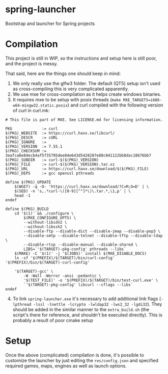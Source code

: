 # spring-launcher
Bootstrap and launcher for Spring projects

# Compilation
This project is still in WIP, so the instructions and setup here is still poor, and the project is messy.

That said, here are the things one should keep in mind:
1) We only really use the glfw3 folder. The default (QT5) setup isn't used as cross-compiling this is very complicated apparently.
2) We use mxe for cross-compilation as it helps create windows binaries.
3) It requires mxe to be setup with posix threads (`make MXE_TARGETS=i686-w64-mingw32.static.posix`) and curl compiled with the following version of curl in curl.mk:
```
# This file is part of MXE. See LICENSE.md for licensing information.

PKG             := curl
$(PKG)_WEBSITE  := https://curl.haxx.se/libcurl/
$(PKG)_DESCR    := cURL
$(PKG)_IGNORE   :=
$(PKG)_VERSION  := 7.55.1
$(PKG)_CHECKSUM := 3eafca6e84ecb4af5f35795dee84e643d5428287e88c041122bb8dac18676bb7
$(PKG)_SUBDIR   := curl-$($(PKG)_VERSION)
$(PKG)_FILE     := curl-$($(PKG)_VERSION).tar.xz
$(PKG)_URL      := https://curl.haxx.se/download/$($(PKG)_FILE)
$(PKG)_DEPS     := gcc openssl pthreads

define $(PKG)_UPDATE
    $(WGET) -q -O- 'https://curl.haxx.se/download/?C=M;O=D' | \
    $(SED) -n 's,.*curl-\([0-9][^"]*\)\.tar.*,\1,p' | \
    head -1
endef

define $(PKG)_BUILD
    cd '$(1)' && ./configure \
        $(MXE_CONFIGURE_OPTS) \
        --without-libidn2 \
		--without-libssh2 \
		--disable-ftp --disable-dict --disable-imap --disable-pop3 \
		--disable-smtp --disable-telnet --disable-tftp --disable-ldap \
		--disable-rtsp --disable-manual --disable-shared \
        LIBS=`'$(TARGET)-pkg-config' pthreads --libs`
    $(MAKE) -C '$(1)' -j '$(JOBS)' install $(MXE_DISABLE_DOCS)
    ln -sf '$(PREFIX)/$(TARGET)/bin/curl-config' '$(PREFIX)/bin/$(TARGET)-curl-config'

    '$(TARGET)-gcc' \
        -W -Wall -Werror -ansi -pedantic \
        '$(TEST_FILE)' -o '$(PREFIX)/$(TARGET)/bin/test-curl.exe' \
        `'$(TARGET)-pkg-config' libcurl --cflags --libs`
endef
```
4) To link `spring-launcher.exe` it's necessary to add additional link flags (`-lpthread -lssl -lnettle -lcrypto -lwldap32 -lws2_32 -lgdi32`). They should be added in the similar manner to the `extra_build.sh` (the script's there for reference, and shouldn't be executed directly). This is probably a result of poor cmake setup

# Setup

Once the above (complicated) compilation is done, it's possible to customize the launcher by just editing the `res/config.json` and specified required games, maps, engines as well as launch options.
